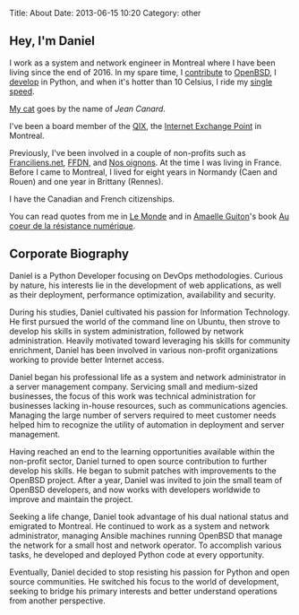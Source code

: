 Title: About
Date: 2013-06-15 10:20
Category: other

## Hey, I'm Daniel

I work as a system and network engineer in Montreal where I have been living since the end
of 2016. In my spare time, I [contribute](http://oxide.org/cvs/danj.html) to
[OpenBSD](https://www.openbsd.org), I
[develop](https://github.com/danieljakots) in Python, and when it's hotter than
10 Celsius, I ride my [single
speed](https://twitter.com/Vigdis_/status/857378539057893378).

[My cat](https://pics.chown.me/Jean-Canard/) goes by the name of *Jean Canard*.

I've been a board member of the [QIX](https://qix.ca/), the
[Internet Exchange Point](https://en.wikipedia.org/wiki/Internet_exchange_point)
in Montreal.

Previously, I've been involved in a couple of non-profits such as
[Franciliens.net](https://www.franciliens.net/), [FFDN](https://www.ffdn.org/),
and [Nos oignons](https://nos-oignons.net/). At the time I was living in
France. Before I came to Montreal, I lived for eight years in Normandy
(Caen and Rouen) and one year in Brittany (Rennes).

I have the Canadian and French citizenships.

You can read quotes from me in
[Le Monde](http://www.lemonde.fr/technologies/article/2013/04/23/la-police-japonaise-recommande-le-blocage-du-reseau-tor_3164344_651865.html)
and in [Amaelle Guiton](https://twitter.com/amaelle_g)'s book
[Au coeur de la résistance numérique](http://hackers.micro-ouvert.net/).

## Corporate Biography

Daniel is a Python Developer focusing on DevOps methodologies. Curious by
nature, his interests lie in the development of web applications, as well as
their deployment, performance optimization, availability and security.

During his studies, Daniel cultivated his passion for Information Technology.
He first pursued the world of the command line on Ubuntu, then strove to
develop his skills in system administration, followed by network
administration. Heavily motivated toward leveraging his skills for community
enrichment, Daniel has been involved in various non-profit organizations
working to provide better Internet access.

Daniel began his professional life as a system and network administrator in a
server management company. Servicing small and medium-sized businesses, the
focus of this work was technical administration for businesses lacking in-house
resources, such as communications agencies. Managing the large number of
servers required to meet customer needs helped him to recognize the utility of
automation in deployment and server management.

Having reached an end to the learning opportunities available within the
non-profit sector, Daniel turned to open source contribution to further develop
his skills. He began to submit patches with improvements to the OpenBSD
project. After a year, Daniel was invited to join the small team of OpenBSD
developers, and now works with developers worldwide to improve and maintain the
project.

Seeking a life change, Daniel took advantage of his dual national status and
emigrated to Montreal. He continued to work as a system and network
administrator, managing Ansible machines running OpenBSD that manage the
network for a small host and network operator. To accomplish various tasks, he
developed and deployed Python code at every opportunity.

Eventually, Daniel decided to stop resisting his passion for Python and open
source communities. He switched his focus to the world of development, seeking
to bridge his primary interests and better understand operations from another
perspective.
